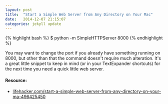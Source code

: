 ```yaml
---
layout: post
title:  "Start a Simple Web Server from Any Directory on Your Mac"
date:   2014-12-07 21:15:07
categories: jekyll update
---
```

{% highlight bash %}
$ python -m SimpleHTTPServer 8000
{% endhighlight %}

You may want to change the port if you already have something running on 8000, but other than that the command doesn't require much alteration. It's a great little snippet to keep in mind (or in your TextExpander shortcuts) for the next time you need a quick little web server.

#### Resource:
* [lifehacker.com/start-a-simple-web-server-from-any-directory-on-your-ma-496425450](http://lifehacker.com/start-a-simple-web-server-from-any-directory-on-your-ma-496425450)